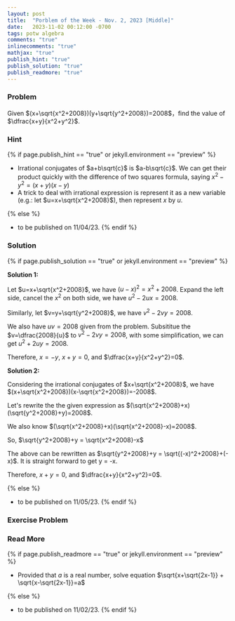 ```yaml
---
layout: post
title:  "Porblem of the Week - Nov. 2, 2023 [Middle]"
date:   2023-11-02 00:12:00 -0700
tags: potw algebra
comments: "true"
inlinecomments: "true"
mathjax: "true"
publish_hint: "true"
publish_solution: "true"
publish_readmore: "true"
---
```

### Problem

Given $(x+\sqrt{x^2+2008})(y+\sqrt{y^2+2008})=2008$，find the value of $\dfrac{x+y}{x^2+y^2}$.

<!--more-->
<!-- https://zhuanlan.zhihu.com/p/74450871 -->

### Hint
{% if page.publish_hint == "true" or jekyll.environment == "preview" %}
- Irrational conjugates of $a+b\sqrt{c}$ is $a-b\sqrt{c}$. We can get their product quickly with the difference of two squares formula, saying $x^2-y^2=(x+y)(x-y)$
- A trick to deal with irrational expression is represent it as a new variable (e.g.: let $u=x+\sqrt{x^2+2008}$), then represent $x$ by $u$.

{% else %}
- to be published on 11/04/23.
{% endif %}

### Solution 
{% if page.publish_solution == "true" or jekyll.environment == "preview" %}

**Solution 1:** 

Let $u=x+\sqrt{x^2+2008}$, we have $(u-x)^2=x^2+2008$. Expand the left side, cancel the $x^2$ on both side, we have $u^2-2ux=2008$.

Similarly, let $v=y+\sqrt{y^2+2008}$, we have $v^2-2vy=2008$.

We also have $uv=2008$ given from the problem. Subsititue the $v=\dfrac{2008}{u}$ to $v^2-2vy=2008$, with some simplification, we can get $u^2+2uy=2008$.

Therefore, $x = -y$, $x+y=0$, and $\dfrac{x+y}{x^2+y^2}=0$.

**Solution 2:** 

Considering the irrational conjugates of $x+\sqrt{x^2+2008}$, we have $(x+\sqrt{x^2+2008})(x-\sqrt{x^2+2008})=-2008$.

Let's rewrite the the given expression as $(\sqrt{x^2+2008}+x)(\sqrt{y^2+2008}+y)=2008$.

We also know $(\sqrt{x^2+2008}+x)(\sqrt{x^2+2008}-x)=2008$.

So, $\sqrt{y^2+2008}+y = \sqrt{x^2+2008}-x$

The above can be rewritten as $\sqrt{y^2+2008}+y = \sqrt{(-x)^2+2008}+(-x)$. It is straight forward to get y = -x.

Therefore, $x+y=0$, and $\dfrac{x+y}{x^2+y^2}=0$.


{% else %}
- to be published on 11/05/23.
{% endif %}

### Exercise Problem

### Read More
{% if page.publish_readmore == "true" or jekyll.environment == "preview" %}
- Provided that $a$ is a real number, solve equation $\sqrt{x+\sqrt{2x-1}} + \sqrt{x-\sqrt{2x-1}}=a$

{% else %}
- to be published on 11/02/23.
{% endif %}
